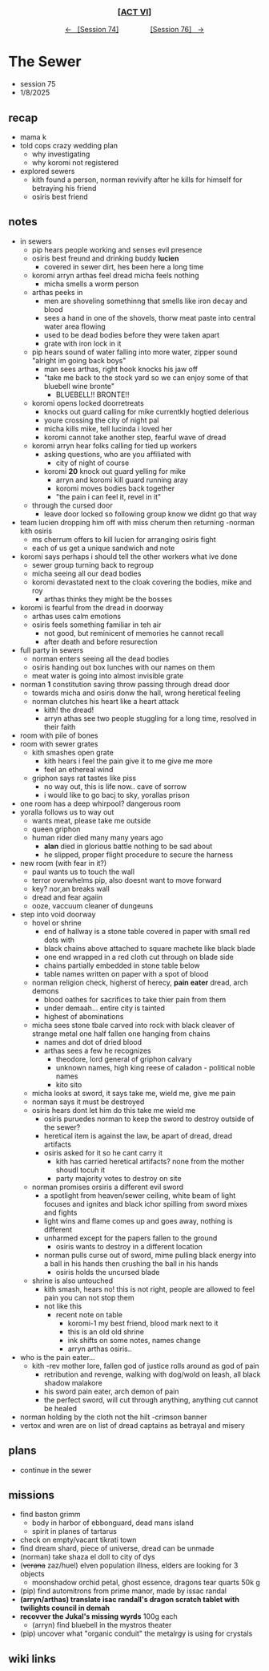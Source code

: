 
<div align="center">
  <h3 align="center"><a href="https://github.com/h-griffin/dnd-notes/blob/main/grimmhaus/act-VI" >[ACT VI]</a></h3>
  <p align="center">
    <a href="https://github.com/h-griffin/dnd-notes/blob/main/grimmhaus/act-VI/24-01-01.md" >&larr; &nbsp; [Session 74]</a>
    &nbsp;&nbsp;&nbsp;&nbsp;&nbsp;&nbsp;&nbsp;&nbsp;&nbsp;&nbsp;&nbsp;&nbsp;&nbsp;&nbsp;
    <a href="https://github.com/h-griffin/dnd-notes/blob/main/grimmhaus/act-VI/25-01-15.md" >[Session 76] &nbsp; &rarr;</a>
  </p>
</div>

# The Sewer
- session 75
- 1/8/2025

## recap
- mama k
- told cops crazy wedding plan
    - why investigating
    - why koromi not registered
- explored sewers
    - kith found a person, norman revivify after he kills for himself for betraying his friend
    - osiris best friend

## notes  
- in sewers
    - pip hears people working and senses evil presence
    - osiris best freund and drinking buddy **lucien**
        - covered in sewer dirt, hes been here a long time
    - koromi arryn arthas feel dread micha feels nothing
        - micha smells a worm person
    - arthas peeks in
        - men are shoveling somethinng that smells like iron decay and blood
        - sees a hand in one of the shovels, thorw meat paste into central water area flowing
        - used to be dead bodies before they were taken apart
        - grate with iron lock in it
    - pip hears sound of water falling into more water, zipper sound "alright im going back boys"
        - man sees arthas, right hook knocks his jaw off
        - "take me back to the stock yard so we can enjoy some of that bluebell wine bronte"
            - BLUEBELL!! BRONTE!!
    - koromi opens locked doorretreats
        - knocks out guard calling for mike currentkly hogtied delerious
        - youre crossing the city of night pal
        - micha kills mike, tell lucinda i loved her
        - koromi cannot take another step, fearful wave of dread
    - koromi arryn hear folks calling for tied up workers
        - asking questions, who are you affiliated with
            - city of night of course
        - koromi **20** knock out guard yelling for mike
            - arryn and koromi kill guard running aray
            - koromi moves bodies back together
            - "the pain i can feel it, revel in it"
    - through the cursed door
        - leave door locked so following group know we didnt go that way
- team lucien dropping him off with miss cherum then returning -norman kith osiris
    - ms cherrum offers to kill lucien for arranging osiris fight
    - each of us get a unique sandwich and note
- koromi says perhaps i should tell the other workers what ive done
    - sewer group turning back to regroup
    - micha seeing all our dead bodies
    - koromi devastated next to the cloak covering the bodies, mike and roy
        - arthas thinks they might be the bosses
- koromi is fearful from the dread in doorway
    - arthas uses calm emotions
    - osiris feels something familiar in teh air
        - not good, but reminicent of memories he cannot recall
        - after death and before resurection
- full party in sewers
    - norman enters seeing all the dead bodies
    - osiris handing out box lunches with our names on them
    - meat water is going into almost invisible grate
- norman **1** constitution saving throw passing through dread door
    - towards micha and osiris donw the hall, wrong heretical feeling
    - norman clutches his heart like a heart attack
        - kith! the dread!
        - arryn athas see two people stuggling for a long time, resolved in their faith
- room with pile of bones
- room with sewer grates
    - kith smashes open grate
        - kith hears i feel the pain give it to me give me more
        - feel an ethereal wind
    - griphon says rat tastes like piss
        - no way out, this is life now.. cave of sorrow
        - i would like to go bacj to sky, yorallas prison
- one room has a deep whirpool? dangerous room
- yoralla follows us to way out
    - wants meat, please take me outside
    - queen griphon
    - human rider died many many years ago
        - **alan** died in glorious battle nothing to be sad about
        - he slipped, proper flight procedure to secure the harness
- new room (with fear in it?)
    - paul wants us to touch the wall
    - terror overwhelms pip, also doesnt want to move forward
    - key? nor,an breaks wall
    - dread and fear agaiin
    - ooze, vaccuum cleaner of dungeuns
- step into void doorway
    - hovel or shrine
        - end of hallway is a stone table covered in paper with small red dots with
        - black chains above attached to square machete like black blade
        - one end wrapped in a red cloth cut through on blade side
        - chains partially embedded in stone table below
        - table names written on paper with a spot of blood
    - norman religion check, higherst of herecy, **pain eater** dread, arch demons
        - blood oathes for sacrifices to take thier pain from them
        - under demaah... entire city is tainted
        - highest of abominations
    - micha sees stone tbale carved into rock with black cleaver of strange metal one half fallen one hanging from chains
        - names and dot of dried blood
        - arthas sees a few he recognizes
            - theodore, lord general of griphon calvary
            - unknown names, high king reese of caladon - political noble names
            - kito sito
    - micha looks at sword, it says take me, wield me, give me pain
    - norman says it must be destroyed
    - osiris hears dont let him do this take me wield me
        - osiris puruedes norman to keep the sword to destroy outside of the sewer?
        - heretical item is against the law, be apart of dread, dread artifacts
        - osiris asked for it so he cant carry it
            - kith has carried heretical artifacts? none from the mother shoudl tocuh it
            - party majority votes to destroy on site
    - norman promises orsiris a different evil sword
        - a spotlight from heaven/sewer ceiling, white beam of light focuses and ignites and black ichor spilling from sword mixes and fights
        - light wins and flame comes up and goes away, nothing is different
        - unharmed except for the papers fallen to the ground
            - osiris wants to destroy in a different location
        - norman pulls curse out of sword, mime pulling black energy into a ball in his hands then crushing the ball in his hands
            - osiris holds the uncursed blade
    - shrine is also untouched
        - kith smash, hears no! this is not right, people are allowed to feel pain you can not stop them
        - not like this
            - recent note on table
                - koromi-1 my best friend, blood mark next to it
                - this is an old old shrine
                - ink shifts on some notes, names change
                - arryn arthas osiris..
- who is the pain eater...
    - kith -rev mother lore, fallen god of justice rolls around as god of pain
        - retribution and revenge, walking with dog/wold on leash, all black shadow malakore
        - his sword pain eater, arch demon of pain
        - the perfect sword, will cut through anything, anything cut cannot be healed
- norman holding by the cloth not the hilt -crimson banner
- vertox and wren are on list of dread captains as betrayal and misery

## plans
- continue in the sewer

## missions
- find baston grimm
    - body in harbor of ebbonguard, dead mans island
    - spirit in planes of tartarus
- check on empty/vacant tikrati town
- find dream shard, piece of universe, dread can be unmade
- (norman) take shaza el doll to city of dys
- (~~verana~~ zaz/huel) elven population illness, elders are looking for 3 objects
    - moonshadow orchid petal, ghost essence, dragons tear quarts 50k g
- (pip) find automitrons from prime manor, made by issac randal
- **(arryn/arthas) translate isac randall's dragon scratch tablet with twilights council in demah**
- **recovver the Jukal's missing wyrds** 100g each
    - (arryn) find bluebell in the mystros theater
- (pip) uncover what "organic conduit" the metalrgy is using for crystals

## wiki links
